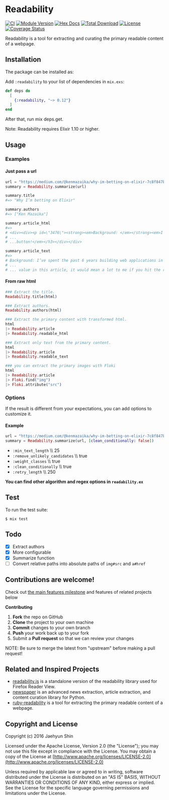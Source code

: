 # Readability

[![CI](https://github.com/keepcosmos/readability/actions/workflows/elixir.yml/badge.svg)](https://github.com/keepcosmos/readability/actions/workflows/elixir.yml)
[![Module Version](https://img.shields.io/hexpm/v/readability.svg)](https://hex.pm/packages/readability)
[![Hex Docs](https://img.shields.io/badge/hex-docs-lightgreen.svg)](https://hexdocs.pm/readability/)
[![Total Download](https://img.shields.io/hexpm/dt/readability.svg)](https://hex.pm/packages/readability)
[![License](https://img.shields.io/hexpm/l/readability.svg)](https://github.com/keepcosmos/readability/blob/master/LICENSE.md)
[![Coverage Status](https://coveralls.io/repos/github/keepcosmos/readability/badge.svg?branch=master)](https://coveralls.io/github/keepcosmos/readability?branch=master)

Readability is a tool for extracting and curating the primary readable content of a webpage.

## Installation

The package can be installed as:

Add `:readability` to your list of dependencies in `mix.exs`:

```elixir
def deps do
  [
    {:readability, "~> 0.12"}
  ]
end
```

After that, run mix deps.get.

Note: Readability requires Elixir 1.10 or higher.

## Usage

### Examples

#### Just pass a url

```elixir
url = "https://medium.com/@kenmazaika/why-im-betting-on-elixir-7c8f847b58"
summary = Readability.summarize(url)

summary.title
#=> "Why I’m betting on Elixir"

summary.authors
#=> ["Ken Mazaika"]

summary.article_html
#=>
# <div><div><p id=\"3476\"><strong><em>Background: </em></strong><em>I’ve spent...
# ...
# ...button!</em></h3></div></div>

summary.article_text
#=>
# Background: I’ve spent the past 6 years building web applications in Ruby and.....
# ...
# ... value in this article, it would mean a lot to me if you hit the recommend button!
```

#### From raw html

```elixir
### Extract the title.
Readability.title(html)

### Extract authors.
Readability.authors(html)

### Extract the primary content with transformed html.
html
|> Readability.article
|> Readability.readable_html

### Extract only text from the primary content.
html
|> Readability.article
|> Readability.readable_text

### you can extract the primary images with Floki
html
|> Readability.article
|> Floki.find("img")
|> Floki.attribute("src")
```

### Options

If the result is different from your expectations, you can add options to customize it.

#### Example

```elixir
url = "https://medium.com/@kenmazaika/why-im-betting-on-elixir-7c8f847b58"
summary = Readability.summarize(url, [clean_conditionally: false])
```

* `:min_text_length` \\\\ 25
* `:remove_unlikely_candidates` \\\\ true
* `:weight_classes` \\\\ true
* `:clean_conditionally` \\\\ true
* `:retry_length` \\\\ 250

**You can find other algorithm and regex options in `readability.ex`**

## Test

To run the test suite:

    $ mix test

## Todo

* [x] Extract authors
* [x] More configurable
* [x] Summarize function
* [ ] Convert relative paths into absolute paths of `img#src` and `a#href`

## Contributions are welcome!

Check out [the main features milestone](https://github.com/keepcosmos/readability/milestones) and features of related projects below

**Contributing**
1. **Fork** the repo on GitHub
2. **Clone** the project to your own machine
3. **Commit** changes to your own branch
4. **Push** your work back up to your fork
5. Submit a **Pull request** so that we can review your changes

NOTE: Be sure to merge the latest from "upstream" before making a pull request!


## Related and Inspired Projects

* [readability.js](https://github.com/mozilla/readability) is a standalone version of the readability library used for Firefox Reader View.
* [newspaper](https://github.com/codelucas/newspaper) is an advanced news extraction, article extraction, and content curation library for Python.
* [ruby-readability](https://github.com/cantino/ruby-readability) is a tool for extracting the primary readable content of a webpage.

## Copyright and License

Copyright (c) 2016 Jaehyun Shin

Licensed under the Apache License, Version 2.0 (the "License");
you may not use this file except in compliance with the License.
You may obtain a copy of the License at [http://www.apache.org/licenses/LICENSE-2.0](http://www.apache.org/licenses/LICENSE-2.0)

Unless required by applicable law or agreed to in writing, software
distributed under the License is distributed on an "AS IS" BASIS,
WITHOUT WARRANTIES OR CONDITIONS OF ANY KIND, either express or implied.
See the License for the specific language governing permissions and
limitations under the License.
